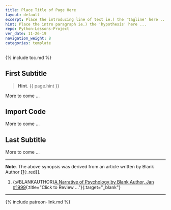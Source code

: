```yaml
---
title: Place Title of Page Here
layout: default
excerpt: Place the introducing line of text ie.) the 'tagline' here ...
hint: Place the intro paragraph ie.) the 'hypothesis' here ...
repo: Python-Lessons-Project
ver_date: 11-26-19
navigation_weight: 8
categories: template
---
```

{% include toc.md %}

## First Subtitle

> **Hint**. {{ page.hint }}

More to come ...

## Import Code

More to come ...

## Last Subtitle

More to come ...

***

**Note**. The above synopsis was derived from an article written by Blank Author [[1](#BLANKAUTHOR){:.red}].

1. {:#BLANKAUTHOR}[A Narrative of Psychology by Blank Author, Jan #1999](http://cowles.yale.edu/sites/default/files/files/pub/d20/d2069.pdf){:title="Click to Review ..."}{:target="_blank"}

***

{% include patreon-link.md %}
